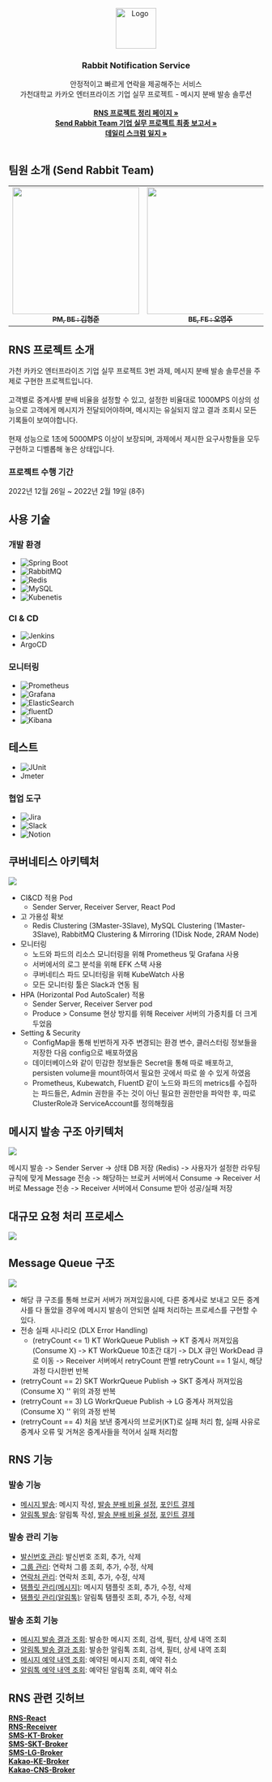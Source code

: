 <!-- PROJECT LOGO -->
<br />
<div align="center">
    <img src="https://user-images.githubusercontent.com/53989167/221722105-ed9941b8-9b1f-45dc-a0f8-783c2947c9b1.png" alt="Logo" width="80" height="80">
  </a>

  <h3 align="center">Rabbit Notification Service</h3>

  <p align="center">
    안정적이고 빠르게 연락을 제공해주는 서비스
    <br />
    가천대학교 카카오 엔터프라이즈 기업 실무 프로젝트 - 메시지 분배 발송 솔루션
    <br />
    <br />
    <a href="https://sendrabbi.notion.site/Rabbit-Notification-Service-f60867efc9124c5c96f1d5c8d12d428d"><strong>RNS 프로젝트 정리 페이지 »</strong></a> </br>
    <a href="https://sendrabbi.notion.site/Send-Rabbit-Team-b300566e57a2416fafbfcb8cddd1a0ad"><strong>Send Rabbit Team 기업 실무 프로젝트 최종 보고서 »</strong></a> </br>
    <a href="https://sendrabbi.notion.site/ad5ff614794e42938d8fc8e47807363b"><strong>데일리 스크럼 일지 »</strong></a>
    <br />
    <br />
  </p>
</div>

<!-- 팀원 소개 -->
## 팀원 소개 (Send Rabbit Team)
<table>
  <tbody>
    <tr>
      <td align="center"><a href="https://github.com/hyeong-jun-kim"><img src="https://user-images.githubusercontent.com/53989167/221746475-6bebd066-f230-4b7d-83bf-778f2b561899.png" width="250px;" alt=""/><br /><sub><b> PM, BE : 김형준 </b></sub></a><br /></td>
      <td align="center"><a href="https://github.com/OYJ-hansung"><img src="https://user-images.githubusercontent.com/53989167/221746481-2ab88c43-c8bd-4ae1-863a-e7d5b8b720e0.png" width="250px;" alt=""/><br /><sub><b stype >BE, FE : 오영주</b></sub></a><br /></td>
      <td align="center"><a href="https://github.com/shinyena"><img src="https://user-images.githubusercontent.com/53989167/221746483-077c28d3-65aa-4d85-bd07-8357913f1d97.png" width="250px;" alt=""/><br /><sub><b>BE, FE : 신예나</b></sub></a><br /></td>
    </tr>
  </tbody>
</table>

<!-- ABOUT THE PROJECT -->
## RNS 프로젝트 소개

가천 카카오 엔터프라이즈 기업 실무 프로젝트 3번 과제, 메시지 분배 발송 솔루션을 주제로 구현한 프로젝트입니다. 
<br />
<br />
고객별로 중계사별 분배 비율을 설정할 수 있고, 설정한 비율대로 1000MPS 이상의 성능으로 고객에게 메시지가 전달되어야하며, 메시지는 유실되지 않고 결과 조회시 모든 기록들이 보여야합니다. 
<br />
<br />
현재 성능으로 1초에 5000MPS 이상이 보장되며, 과제에서 제시한 요구사항들을 모두 구현하고 디벨롭해 놓은 상태입니다.

### 프로젝트 수행 기간 
2022년 12월 26일 ~ 2022년 2월 19일 (8주)

## 사용 기술
### 개발 환경
* ![Spring Boot][SpringBoot.icon]
* ![RabbitMQ][RabbitMQ.icon]
* ![Redis][Redis.icon]
* ![MySQL][MySQL.icon]
* ![Kubenetis][Kubenetis.icon]

### CI & CD
* ![Jenkins][Jenkins.icon]
* ArgoCD

### 모니터링
* ![Prometheus][Prometheus.icon]
* ![Grafana][Grafana.icon]
* ![ElasticSearch][ElasticSearch.icon]
* ![fluentD][fluentD.icon]
* ![Kibana][Kibana.icon]

## 테스트
* ![JUnit][JUnit.icon]
* Jmeter

### 협업 도구
* ![Jira][Jira.icon]
* ![Slack][Slack.icon]
* ![Notion][Notion.icon]

## 쿠버네티스 아키텍처
<img src="https://user-images.githubusercontent.com/53989167/221738660-476f52ca-2033-4627-9278-c392f06658dd.png"/>

- CI&CD 적용 Pod
    - Sender Server, Receiver Server, React Pod
- 고 가용성 확보
    - Redis Clustering (3Master-3Slave), MySQL Clustering (1Master-3Slave), RabbitMQ Clustering & Mirroring (1Disk Node, 2RAM Node)
- 모니터링
    - 노드와 파드의 리소스 모니터링을 위해 Prometheus 및 Grafana 사용
    - 서버에서의 로그 분석을 위해 EFK 스택 사용
    - 쿠버네티스 파드 모니터링을 위해 KubeWatch 사용
    - 모든 모니터링 툴은 Slack과 연동 됨
- HPA (Horizontal Pod AutoScaler) 적용
    - Sender Server, Receiver Server pod
    - Produce > Consume 현상 방지를 위해 Receiver 서버의 가중치를 더 크게 두었음
- Setting & Security
    - ConfigMap을 통해 빈번하게 자주 변경되는 환경 변수, 클러스터링 정보들을 저장한 다음 config으로 배포하였음
    - 데이터베이스와 같이 민감한 정보들은 Secret을 통해 따로 배포하고, persisten volume을 mount하여서 필요한 곳에서 따로 쓸 수 있게 하였음
    - Prometheus, Kubewatch, FluentD 같이 노드와 파드의 metrics를 수집하는 파드들은, Admin 권한을 주는 것이 아닌 필요한 권한만을 파악한 후, 따로 ClusterRole과 ServiceAccount를 정의해줬음
         
## 메시지 발송 구조 아키텍처
<img src="https://user-images.githubusercontent.com/53989167/221741794-f5bdcc8f-fec7-4730-8edd-8056d18452e7.png"/>

메시지 발송 -> Sender Server -> 상태 DB 저장 (Redis) -> 사용자가 설정한 라우팅 규칙에 맞게 Message 전송 -> 해당하는 브로커 서버에서 Consume -> Receiver 서버로 Message 전송 
-> Receiver 서버에서 Consume 받아 성공/실패 저장
          
## 대규모 요청 처리 프로세스
<img src="https://user-images.githubusercontent.com/53989167/221741930-618c7bd8-17e4-414c-8d39-74fc4fa23662.png"/>

## Message Queue 구조
<img src="https://user-images.githubusercontent.com/53989167/221742198-8f4a3a9d-13dc-4c63-ad32-4434fd4e1a16.png"/>

- 해당 큐 구조를 통해 브로커 서버가 꺼져있을시에, 다른 중계사로 보내고 모든 중계사를 다 돌았을 경우에 메시지 발송이 안되면 실패 처리하는 프로세스를 구현할 수 있다.
- 전송 실패 시나리오 (DLX Error Handling)
  - (retryCount <= 1) KT WorkQueue Publish -> KT 중계사 꺼져있음 (Consume X) -> KT WorkQueue 10초간 대기 -> DLX 큐인 WorkDead 큐로 이동 -> Receiver 서버에서 retryCount 판별 retryCount == 1 일시, 해당 과정 다시한번 반복
- (retrryCount == 2) SKT WorkrQueue Publish -> SKT 중계사 꺼져있음 (Consume X) '' 위의 과정 반복
- (retrryCount == 3) LG WorkrQueue Publish -> LG 중계사 꺼져있음 (Consume X) '' 위의 과정 반복
- (retrryCount == 4) 처음 보낸 중계사의 브로커(KT)로 실패 처리 함, 실패 사유로 중계사 오류 및 거쳐온 중계사들을 적어서 실패 처리함 

## RNS 기능
### 발송 기능
- [메시지 발송](https://github.com/Send-Rabbit-Team/RNS-Spring/blob/main/src/main/java/com/srt/message/service/message/MessageService.java): 메시지 작성, [발송 분배 비율 설정](https://github.com/Send-Rabbit-Team/RNS-Spring/blob/main/src/main/java/com/srt/message/service/message/MessageRuleService.java), [포인트 결제](https://github.com/Send-Rabbit-Team/RNS-Spring/blob/main/src/main/java/com/srt/message/service/PointService.java)
- [알림톡 발송](https://github.com/Send-Rabbit-Team/RNS-Spring/blob/main/src/main/java/com/srt/message/service/kakao/KakaoMessageService.java): 알림톡 작성, [발송 분배 비율 설정](https://github.com/Send-Rabbit-Team/RNS-Spring/blob/main/src/main/java/com/srt/message/service/kakao/KakaoMessageRuleService.java), [포인트 결제](https://github.com/Send-Rabbit-Team/RNS-Spring/blob/main/src/main/java/com/srt/message/service/PointService.java)

### 발송 관리 기능
- [발신번호 관리](https://github.com/Send-Rabbit-Team/RNS-Spring/blob/main/src/main/java/com/srt/message/service/SenderNumberService.java): 발신번호 조회, 추가, 삭제
- [그룹 관리](https://github.com/Send-Rabbit-Team/RNS-Spring/blob/main/src/main/java/com/srt/message/service/ContactGroupService.java): 연락처 그룹 조회, 추가, 수정, 삭제 
- [연락처 관리](https://github.com/Send-Rabbit-Team/RNS-Spring/blob/main/src/main/java/com/srt/message/service/ContactService.java): 연락처 조회, 추가, 수정, 삭제
- [탬플릿 관리(메시지)](https://github.com/Send-Rabbit-Team/RNS-Spring/blob/main/src/main/java/com/srt/message/service/message/TemplateService.java): 메시지 탬플릿 조회, 추가, 수정, 삭제
- [탬플릿 관리(알림톡)](https://github.com/Send-Rabbit-Team/RNS-Spring/blob/main/src/main/java/com/srt/message/service/kakao/KakaoTemplateService.java): 알림톡 탬플릿 조회, 추가, 수정, 삭제

### 발송 조회 기능
- [메시지 발송 결과 조회](https://github.com/Send-Rabbit-Team/RNS-Spring/blob/main/src/main/java/com/srt/message/service/message/MessageResultService.java): 발송한 메시지 조회, 검색, 필터, 상세 내역 조회
- [알림톡 발송 결과 조회](https://github.com/Send-Rabbit-Team/RNS-Spring/blob/main/src/main/java/com/srt/message/service/kakao/KakaoMessageResultService.java): 발송한 알림톡 조회, 검색, 필터, 상세 내역 조회
- [메시지 예약 내역 조회](https://github.com/Send-Rabbit-Team/RNS-Spring/blob/main/src/main/java/com/srt/message/service/message/ReserveMessageService.java): 예약된 메시지 조회, 예약 취소
- [알림톡 예약 내역 조회](https://github.com/Send-Rabbit-Team/RNS-Spring/blob/main/src/main/java/com/srt/message/service/kakao/KakaoMessageReserveService.java): 예약된 알림톡 조회, 예약 취소

## RNS 관련 깃허브
<a href="https://github.com/Send-Rabbit-Team/RNS-React"><strong>RNS-React</strong></a></br>
<a href="https://github.com/Send-Rabbit-Team/RNS-RECEIVER"><strong>RNS-Receiver</strong></a></br>
<a href="https://github.com/Send-Rabbit-Team/RNS-Broker-KT"><strong>SMS-KT-Broker</strong></a></br>
<a href="https://github.com/Send-Rabbit-Team/RNS-Broker-SKT"><strong>SMS-SKT-Broker</strong></a></br>
<a href="https://github.com/Send-Rabbit-Team/RNS-Broker-LG"><strong>SMS-LG-Broker</strong></a></br>
<a href="https://github.com/Send-Rabbit-Team/RNS-Broker-KE"><strong>Kakao-KE-Broker</strong></a></br>
<a href="https://github.com/Send-Rabbit-Team/RNS-Broker-CNS"><strong>Kakao-CNS-Broker</strong></a></br>

          
<!-- MARKDOWN LINKS & IMAGES -->
<!-- https://www.markdownguide.org/basic-syntax/#reference-style-links -->
[RabbitMQ.icon]: https://img.shields.io/badge/rabbitmq-%23FF6600.svg?&style=for-the-badge&logo=rabbitmq&logoColor=white
[Redis.icon]: https://img.shields.io/badge/redis-%23DD0031.svg?&style=for-the-badge&logo=redis&logoColor=white
[SpringBoot.icon]: https://img.shields.io/badge/Spring_Boot-F2F4F9?style=for-the-badge&logo=spring-boot
[Kubenetis.icon]: https://img.shields.io/badge/kubernetes-326ce5.svg?&style=for-the-badge&logo=kubernetes&logoColor=white
[MySQL.icon]: https://img.shields.io/badge/MySQL-005C84?style=for-the-badge&logo=mysql&logoColor=white

[ElasticSearch.icon]: https://img.shields.io/badge/Elastic_Search-005571?style=for-the-badge&logo=elasticsearch&logoColor=white
[FluentD.icon]: https://img.shields.io/badge/Fluentd-599CD0?style=for-the-badge&logo=fluentd&logoColor=white&labelColor=599CD0
[Kibana.icon]: https://img.shields.io/badge/Kibana-005571?style=for-the-badge&logo=Kibana&logoColor=white
[Prometheus.icon]: https://img.shields.io/badge/Prometheus-000000?style=for-the-badge&logo=prometheus&labelColor=000000
[Grafana.icon]: https://img.shields.io/badge/Grafana-F2F4F9?style=for-the-badge&logo=grafana&logoColor=orange&labelColor=F2F4F9

[Jenkins.icon]: https://img.shields.io/badge/Jenkins-D24939?style=for-the-badge&logo=Jenkins&logoColor=white

[JUnit.icon]: https://img.shields.io/badge/Junit5-25A162?style=for-the-badge&logo=junit5&logoColor=white

[Jira.icon]: https://img.shields.io/badge/Jira-0052CC?style=for-the-badge&logo=Jira&logoColor=white
[Slack.icon]: https://img.shields.io/badge/Slack-4A154B?style=for-the-badge&logo=slack&logoColor=white
[Notion.icon]: https://img.shields.io/badge/Notion-000000?style=for-the-badge&logo=notion&logoColor=white
